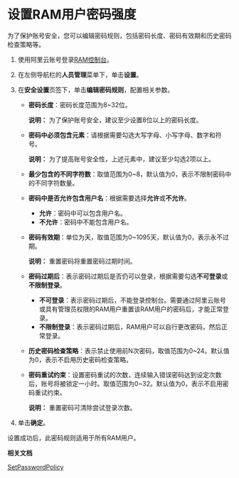 # 设置RAM用户密码强度

为了保护账号安全，您可以编辑密码规则，包括密码长度、密码有效期和历史密码检查策略等。

1.  使用阿里云账号登录[RAM控制台](https://ram.console.aliyun.com/)。

2.  在左侧导航栏的**人员管理**菜单下，单击**设置**。

3.  在**安全设置**页签下，单击**编辑密码规则**，配置相关参数。

    -   **密码长度**：密码长度范围为8~32位。

        **说明：** 为了保护账号安全，建议至少设置8位以上的密码长度。

    -   **密码中必须包含元素**：请根据需要勾选大写字母、小写字母、数字和符号。

        **说明：** 为了提高账号安全性，上述元素中，建议至少勾选2项以上。

    -   **最少包含的不同字符数**：取值范围为0~8，默认值为0，表示不限制密码中的不同字符数量。
    -   **密码中是否允许包含用户名**：根据需要选择**允许**或**不允许**。
        -   **允许**：密码中可以包含用户名。
        -   **不允许**：密码中不能包含用户名。
    -   **密码有效期**：单位为天，取值范围为0~1095天，默认值为0，表示永不过期。

        **说明：** 重置密码将重置密码过期时间。

    -   **密码过期后**：表示密码过期后是否仍可以登录，根据需要勾选**不可登录**或**不限制登录**。
        -   **不可登录**：表示密码过期后，不能登录控制台。需要通过阿里云账号或具有管理员权限的RAM用户重置该RAM用户的密码后，才能正常登录。
        -   **不限制登录**：表示密码过期后，RAM用户可以自行更改密码，然后正常登录。
    -   **历史密码检查策略**：表示禁止使用前N次密码，取值范围为0~24。默认值为0，表示不启用历史密码检查策略。
    -   **密码重试约束**：设置密码重试的次数，连续输入错误密码达到设定次数后，账号将被锁定一小时。取值范围为0~32。默认值为0，表示不启用密码重试约束。

        **说明：** 重置密码可清除尝试登录次数。

4.  单击**确定**。


设置成功后，此密码规则适用于所有RAM用户。

**相关文档**  


[SetPasswordPolicy](/cn.zh-CN/API参考/API参考（RAM）/安全设置接口/SetPasswordPolicy.md)

